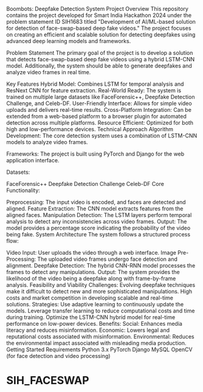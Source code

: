 Boombots: Deepfake Detection System
Project Overview
This repository contains the project developed for Smart India Hackathon 2024 under the problem statement ID SIH1683 titled "Development of AI/ML-based solution for detection of face-swap-based deep fake videos." The project focuses on creating an efficient and scalable solution for detecting deepfakes using advanced deep learning models and frameworks.

Problem Statement
The primary goal of the project is to develop a solution that detects face-swap-based deep fake videos using a hybrid LSTM-CNN model. Additionally, the system should be able to generate deepfakes and analyze video frames in real time.

Key Features
Hybrid Model: Combines LSTM for temporal analysis and ResNext CNN for feature extraction.
Real-World Ready: The system is trained on multiple large datasets like FaceForensic++, Deepfake Detection Challenge, and Celeb-DF.
User-Friendly Interface: Allows for simple video uploads and delivers real-time results.
Cross-Platform Integration: Can be extended from a web-based platform to a browser plugin for automated detection across multiple platforms.
Resource Efficient: Optimized for both high and low-performance devices.
Technical Approach
Algorithm Development: The core detection system uses a combination of LSTM-CNN models to analyze video frames.

Frameworks: The project is built using PyTorch and Django for the web application interface.

Datasets:

FaceForensic++
Deepfake Detection Challenge
Celeb-DF
Core Functionality:

Preprocessing: The input video is encoded, and faces are detected and aligned.
Feature Extraction: The CNN model extracts features from the aligned faces.
Manipulation Detection: The LSTM layers perform temporal analysis to detect any inconsistencies across video frames.
Output: The model provides a percentage score indicating the probability of the video being fake.
System Architecture
The system follows a structured process flow:

Video Input: User uploads the video through a web interface.
Image Pre-Processing: The uploaded video frames undergo face detection and alignment.
Deepfake Detection: The hybrid CNN-RNN model processes the frames to detect any manipulations.
Output: The system provides the likelihood of the video being a deepfake along with frame-by-frame analysis.
Feasibility and Viability
Challenges:
Evolving deepfake techniques make it difficult to detect new and more sophisticated manipulations.
High costs and market competition in developing scalable and real-time solutions.
Strategies:
Use adaptive learning to continuously update the models.
Leverage transfer learning to reduce computational costs and time during training.
Optimize the LSTM-CNN hybrid model for real-time performance on low-power devices.
Benefits:
Social: Enhances media literacy and reduces misinformation.
Economic: Lowers legal and reputational costs associated with misinformation.
Environmental: Reduces the environmental impact associated with misleading media production.
Getting Started
Requirements
Python 3.x
PyTorch
Django
MySQL
OpenCV (for face detection and video processing)
# SIH_FACESWAP
